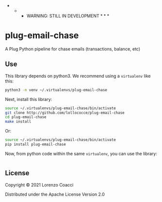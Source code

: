 * * * WARNING: STILL IN DEVELOPMENT * * *


plug-email-chase
================



A Plug Python pipeline for chase emails (transactions, balance, etc)

Use
---

This library depends on python3. We recommend using a `virtualenv`
like this:

```bash
python3 -m venv ~/.virtualenvs/plug-email-chase
```

Next, install this library:

```bash
source ~/.virtualenvs/plug-email-chase/bin/activate
git clone http://github.com/lollococce/plug-email-chase
cd plug-email-chase
make install
```
Or:
```bash
source ~/.virtualenvs/plug-email-chase/bin/activate
pip install plug-email-chase
```

Now, from python code within the same `virtualenv`, you can use the
library:

```python

```


License
-------

Copyright © 2021 Lorenzo Coacci

Distributed under the Apache License Version 2.0
